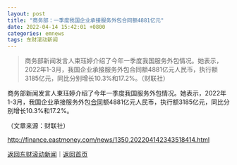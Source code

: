 ```yaml
---
layout: post
title: "商务部：一季度我国企业承接服务外包合同额4881亿元"
date: 2022-04-14 15:42:01 +0800
categories: emnews
tags: 东财滚动新闻
---
```

> 商务部新闻发言人束珏婷介绍了今年一季度我国服务外包情况。她表示，2022年1-3月，我国企业承接服务外包合同额4881亿元人民币，执行额3185亿元，同比分别增长10.3%和17.2%。（财联社）

<p>商务部新闻发言人束珏婷介绍了今年一季度我国服务外包情况。她表示，2022年1-3月，我国企业承接服务外包<span id="Info.3300"><a href="http://data.eastmoney.com/zdht/" class="infokey">合同</a></span>额4881亿元人民币，执行额3185亿元，同比分别增长10.3%和17.2%。</p><p class="em_media">（文章来源：财联社）</p>

<http://finance.eastmoney.com/news/1350,202204142343518414.html>

[返回东财滚动新闻](//finews.withounder.com/emnews/)｜[返回首页](//finews.withounder.com/)